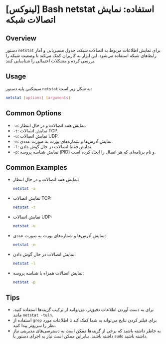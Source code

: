 # [لینوکس] Bash netstat استفاده: نمایش اتصالات شبکه

## Overview
دستور `netstat` برای نمایش اطلاعات مربوط به اتصالات شبکه، جدول مسیریابی و آمار رابط‌های شبکه استفاده می‌شود. این ابزار به کاربران کمک می‌کند تا وضعیت شبکه را بررسی کرده و مشکلات احتمالی را شناسایی کنند.

## Usage
سینتکس پایه دستور `netstat` به شکل زیر است:

```bash
netstat [options] [arguments]
```

## Common Options
- `-a`: نمایش همه اتصالات و در حال انتظار.
- `-t`: نمایش اتصالات TCP.
- `-u`: نمایش اتصالات UDP.
- `-n`: نمایش آدرس‌ها و شماره‌های پورت به صورت عددی.
- `-l`: نمایش فقط اتصالات در حال گوش دادن.
- `-p`: نمایش شناسه پروسه (PID) و نام برنامه‌ای که هر اتصال را ایجاد کرده است.

## Common Examples
- نمایش همه اتصالات و در حال انتظار:
  ```bash
  netstat -a
  ```

- نمایش اتصالات TCP:
  ```bash
  netstat -t
  ```

- نمایش اتصالات UDP:
  ```bash
  netstat -u
  ```

- نمایش آدرس‌ها و شماره‌های پورت به صورت عددی:
  ```bash
  netstat -n
  ```

- نمایش اتصالات در حال گوش دادن:
  ```bash
  netstat -l
  ```

- نمایش اتصالات همراه با شناسه پروسه:
  ```bash
  netstat -p
  ```

## Tips
- برای به دست آوردن اطلاعات دقیق‌تر، می‌توانید از ترکیب گزینه‌ها استفاده کنید، مانند `netstat -tuln`.
- استفاده از `grep` برای فیلتر کردن نتایج می‌تواند به شما کمک کند تا اطلاعات مورد نظر را سریع‌تر پیدا کنید.
- به خاطر داشته باشید که برخی از گزینه‌ها ممکن است به دسترسی‌های مدیریتی نیاز داشته باشند، بنابراین ممکن است نیاز به اجرای دستور با `sudo` داشته باشید.